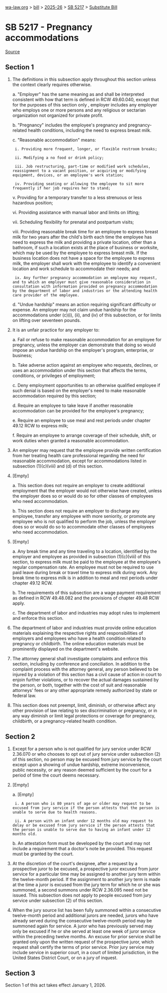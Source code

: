 [wa-law.org](/) > [bill](/bill/) > [2025-26](/bill/2025-26/) > [SB 5217](/bill/2025-26/sb/5217/) > [Substitute Bill](/bill/2025-26/sb/5217/S/)

# SB 5217 - Pregnancy accommodations

[Source](http://lawfilesext.leg.wa.gov/biennium/2025-26/Pdf/Bills/Senate%20Bills/5217-S.pdf)

## Section 1
1. The definitions in this subsection apply throughout this section unless the context clearly requires otherwise.

    a. "Employer" has the same meaning as and shall be interpreted consistent with how that term is defined in RCW 49.60.040, except that for the purposes of this section only , employer includes any employer who employs one or more persons and any religious or sectarian organization not organized for private profit.

    b. "Pregnancy" includes the employee's pregnancy and pregnancy-related health conditions, including the need to express breast milk.

    c. "Reasonable accommodation" means:

        i. Providing more frequent, longer, or flexible restroom breaks;

        ii. Modifying a no food or drink policy;

        iii. Job restructuring, part-time or modified work schedules, reassignment to a vacant position, or acquiring or modifying equipment, devices, or an employee's work station;

        iv. Providing seating or allowing the employee to sit more frequently if her job requires her to stand;

    v. Providing for a temporary transfer to a less strenuous or less hazardous position;

    vi. Providing assistance with manual labor and limits on lifting;

    vii. Scheduling flexibility for prenatal and postpartum visits;

    viii. Providing reasonable break time for an employee to express breast milk for two years after the child's birth each time the employee has need to express the milk and providing a private location, other than a bathroom, if such a location exists at the place of business or worksite, which may be used by the employee to express breast milk. If the business location does not have a space for the employee to express milk, the employer shall work with the employee to identify a convenient location and work schedule to accommodate their needs; and

        ix. Any further pregnancy accommodation an employee may request, and to which an employer must give reasonable consideration in consultation with information provided on pregnancy accommodation by the department of labor and industries or the attending health care provider of the employee.

    d. "Undue hardship" means an action requiring significant difficulty or expense. An employer may not claim undue hardship for the accommodations under (c)(i), (ii), and (iv) of this subsection, or for limits on lifting over seventeen pounds.

2. It is an unfair practice for any employer to:

    a. Fail or refuse to make reasonable accommodation for an employee for pregnancy, unless the employer can demonstrate that doing so would impose an undue hardship on the employer's program, enterprise, or business;

    b. Take adverse action against an employee who requests, declines, or uses an accommodation under this section that affects the terms, conditions, or privileges of employment;

    c. Deny employment opportunities to an otherwise qualified employee if such denial is based on the employer's need to make reasonable accommodation required by this section;

    d. Require an employee to take leave if another reasonable accommodation can be provided for the employee's pregnancy;

    e. Require an employee to use meal and rest periods under chapter 49.12 RCW to express milk;

    f. Require an employee to arrange coverage of their schedule, shift, or work duties when granted a reasonable accommodation.

3. An employer may request that the employee provide written certification from her treating health care professional regarding the need for reasonable accommodation, except for accommodations listed in subsection (1)(c)(viii) and (d) of this section.

4. [Empty]

    a. This section does not require an employer to create additional employment that the employer would not otherwise have created, unless the employer does so or would do so for other classes of employees who need accommodation.

    b. This section does not require an employer to discharge any employee, transfer any employee with more seniority, or promote any employee who is not qualified to perform the job, unless the employer does so or would do so to accommodate other classes of employees who need accommodation.

5. [Empty]

    a. Any break time and any time traveling to a location, identified by the employer and employee as provided in subsection (1)(c)(viii) of this section, to express milk must be paid to the employee at the employee's regular compensation rate. An employee must not be required to use paid leave during break or travel time to express milk during work. Any break time to express milk is in addition to meal and rest periods under chapter 49.12 RCW.

    b. The requirements of this subsection are a wage payment requirement as defined in RCW 49.48.082 and the provisions of chapter 49.48 RCW apply.

    c. The department of labor and industries may adopt rules to implement and enforce this section.

6. The department of labor and industries must provide online education materials explaining the respective rights and responsibilities of employers and employees who have a health condition related to pregnancy or childbirth. The online education materials must be prominently displayed on the department's website.

7. The attorney general shall investigate complaints and enforce this section, including by conference and conciliation. In addition to the complaint process with the attorney general, any person believed to be injured by a violation of this section has a civil cause of action in court to enjoin further violations, or to recover the actual damages sustained by the person, or both, together with the cost of suit and reasonable attorneys' fees or any other appropriate remedy authorized by state or federal law.

8. This section does not preempt, limit, diminish, or otherwise affect any other provision of law relating to sex discrimination or pregnancy, or in any way diminish or limit legal protections or coverage for pregnancy, childbirth, or a pregnancy-related health condition.

## Section 2
1. Except for a person who is not qualified for jury service under RCW 2.36.070 or who chooses to opt out of jury service under subsection (2) of this section, no person may be excused from jury service by the court except upon a showing of undue hardship, extreme inconvenience, public necessity, or any reason deemed sufficient by the court for a period of time the court deems necessary.

2. [Empty]

    a. [Empty]

        i. A person who is 80 years of age or older may request to be excused from jury service if the person attests that the person is unable to serve due to health reasons.

        ii. A person with an infant under 12 months old may request to delay or be excused from jury service if the person attests that the person is unable to serve due to having an infant under 12 months old.

    b. An attestation form must be developed by the court and may not include a requirement that a doctor's note be provided. This request must be granted by the court.

3. At the discretion of the court's designee, after a request by a prospective juror to be excused, a prospective juror excused from juror service for a particular time may be assigned to another jury term within the twelve-month period. If the assignment to another jury term is made at the time a juror is excused from the jury term for which he or she was summoned, a second summons under RCW 2.36.095 need not be issued. This subsection does not apply to people excused from jury service under subsection (2) of this section.

4. When the jury source list has been fully summoned within a consecutive twelve-month period and additional jurors are needed, jurors who have already served during the consecutive twelve-month period may be summoned again for service. A juror who has previously served may only be excused if he or she served at least one week of juror service within the preceding twelve months. An excuse for prior service shall be granted only upon the written request of the prospective juror, which request shall certify the terms of prior service. Prior jury service may include service in superior court, in a court of limited jurisdiction, in the United States District Court, or on a jury of inquest.

## Section 3
Section 1 of this act takes effect January 1, 2026.
